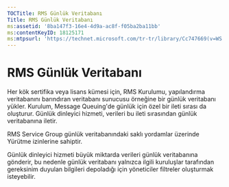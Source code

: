 ```yaml
---
TOCTitle: RMS Günlük Veritabanı
Title: RMS Günlük Veritabanı
ms:assetid: '8ba147f3-16e4-4d9a-ac8f-f05ba2ba11bb'
ms:contentKeyID: 18125171
ms:mtpsurl: 'https://technet.microsoft.com/tr-tr/library/Cc747669(v=WS.10)'
---
```


RMS Günlük Veritabanı
=====================

Her kök sertifika veya lisans kümesi için, RMS Kurulumu, yapılandırma veritabanını barındıran veritabanı sunucusu örneğine bir günlük veritabanı yükler. Kurulum, Message Queuing'de günlük için özel bir ileti sırası da oluşturur. Günlük dinleyici hizmeti, verileri bu ileti sırasından günlük veritabanına iletir.

RMS Service Group günlük veritabanındaki saklı yordamlar üzerinde Yürütme izinlerine sahiptir.

Günlük dinleyici hizmeti büyük miktarda verileri günlük veritabanına gönderir, bu nedenle günlük veritabanı yalnızca ilgili kuruluşlar tarafından gereksinim duyulan bilgileri depoladığı için yöneticiler filtreler oluşturmak isteyebilir.
